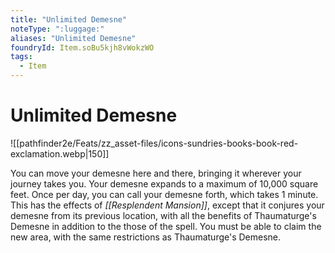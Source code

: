 ```yaml
---
title: "Unlimited Demesne"
noteType: ":luggage:"
aliases: "Unlimited Demesne"
foundryId: Item.soBu5kjh8vWokzWO
tags:
  - Item
---
```


# Unlimited Demesne
![[pathfinder2e/Feats/zz_asset-files/icons-sundries-books-book-red-exclamation.webp|150]]

You can move your demesne here and there, bringing it wherever your journey takes you. Your demesne expands to a maximum of 10,000 square feet. Once per day, you can call your demesne forth, which takes 1 minute. This has the effects of _[[Resplendent Mansion]]_, except that it conjures your demesne from its previous location, with all the benefits of Thaumaturge's Demesne in addition to the those of the spell. You must be able to claim the new area, with the same restrictions as Thaumaturge's Demesne.
